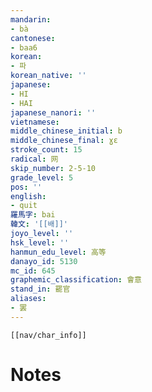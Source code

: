 ```yaml
---
mandarin:
- bà
cantonese:
- baa6
korean:
- 파
korean_native: ''
japanese:
- HI
- HAI
japanese_nanori: ''
vietnamese:
middle_chinese_initial: b
middle_chinese_final: ɣɛ
stroke_count: 15
radical: 网
skip_number: 2-5-10
grade_level: 5
pos: ''
english:
- quit
羅馬字: bai
韓文: '[[배]]'
joyo_level: ''
hsk_level: ''
hanmun_edu_level: 高等
danayo_id: 5130
mc_id: 645
graphemic_classification: 會意
stand_in: 罷官
aliases:
- 罢
---
```

```meta-bind-embed
[[nav/char_info]]
```

# Notes
